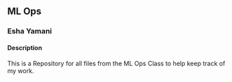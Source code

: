 ## ML Ops

### Esha Yamani

#### Description
This is a Repository for all files from the ML Ops Class to help keep track of my work.


